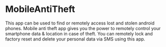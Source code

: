 # MobileAntiTheft
This app can be used to find or remotely access lost and stolen android phones.  Mobile anti theft app gives you the power to remotely control your smartphone data &amp; location in case of theft. You can remotely lock and factory reset and delete your personal data via SMS  using this app.
